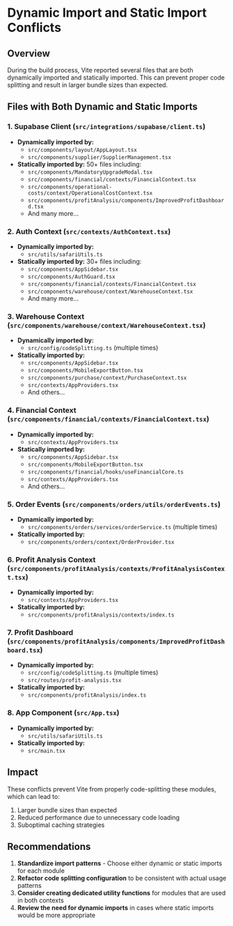 # Dynamic Import and Static Import Conflicts

## Overview
During the build process, Vite reported several files that are both dynamically imported and statically imported. This can prevent proper code splitting and result in larger bundle sizes than expected.

## Files with Both Dynamic and Static Imports

### 1. Supabase Client (`src/integrations/supabase/client.ts`)
- **Dynamically imported by:**
  - `src/components/layout/AppLayout.tsx`
  - `src/components/supplier/SupplierManagement.tsx`
- **Statically imported by:** 50+ files including:
  - `src/components/MandatoryUpgradeModal.tsx`
  - `src/components/financial/contexts/FinancialContext.tsx`
  - `src/components/operational-costs/context/OperationalCostContext.tsx`
  - `src/components/profitAnalysis/components/ImprovedProfitDashboard.tsx`
  - And many more...

### 2. Auth Context (`src/contexts/AuthContext.tsx`)
- **Dynamically imported by:**
  - `src/utils/safariUtils.ts`
- **Statically imported by:** 30+ files including:
  - `src/components/AppSidebar.tsx`
  - `src/components/AuthGuard.tsx`
  - `src/components/financial/contexts/FinancialContext.tsx`
  - `src/components/warehouse/context/WarehouseContext.tsx`
  - And many more...

### 3. Warehouse Context (`src/components/warehouse/context/WarehouseContext.tsx`)
- **Dynamically imported by:**
  - `src/config/codeSplitting.ts` (multiple times)
- **Statically imported by:**
  - `src/components/AppSidebar.tsx`
  - `src/components/MobileExportButton.tsx`
  - `src/components/purchase/context/PurchaseContext.tsx`
  - `src/contexts/AppProviders.tsx`
  - And others...

### 4. Financial Context (`src/components/financial/contexts/FinancialContext.tsx`)
- **Dynamically imported by:**
  - `src/contexts/AppProviders.tsx`
- **Statically imported by:**
  - `src/components/AppSidebar.tsx`
  - `src/components/MobileExportButton.tsx`
  - `src/components/financial/hooks/useFinancialCore.ts`
  - `src/contexts/AppProviders.tsx`
  - And others...

### 5. Order Events (`src/components/orders/utils/orderEvents.ts`)
- **Dynamically imported by:**
  - `src/components/orders/services/orderService.ts` (multiple times)
- **Statically imported by:**
  - `src/components/orders/context/OrderProvider.tsx`

### 6. Profit Analysis Context (`src/components/profitAnalysis/contexts/ProfitAnalysisContext.tsx`)
- **Dynamically imported by:**
  - `src/contexts/AppProviders.tsx`
- **Statically imported by:**
  - `src/components/profitAnalysis/contexts/index.ts`

### 7. Profit Dashboard (`src/components/profitAnalysis/components/ImprovedProfitDashboard.tsx`)
- **Dynamically imported by:**
  - `src/config/codeSplitting.ts` (multiple times)
  - `src/routes/profit-analysis.tsx`
- **Statically imported by:**
  - `src/components/profitAnalysis/index.ts`

### 8. App Component (`src/App.tsx`)
- **Dynamically imported by:**
  - `src/utils/safariUtils.ts`
- **Statically imported by:**
  - `src/main.tsx`

## Impact
These conflicts prevent Vite from properly code-splitting these modules, which can lead to:
1. Larger bundle sizes than expected
2. Reduced performance due to unnecessary code loading
3. Suboptimal caching strategies

## Recommendations
1. **Standardize import patterns** - Choose either dynamic or static imports for each module
2. **Refactor code splitting configuration** to be consistent with actual usage patterns
3. **Consider creating dedicated utility functions** for modules that are used in both contexts
4. **Review the need for dynamic imports** in cases where static imports would be more appropriate
